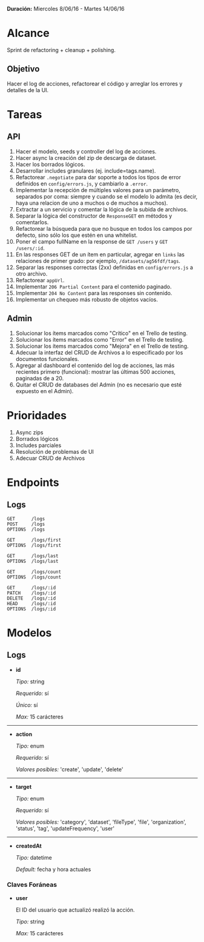 **Duración:** Miercoles 8/06/16 - Martes 14/06/16

# Alcance
Sprint de refactoring + cleanup + polishing.

## Objetivo
Hacer el log de acciones, refactorear el código y arreglar los errores y detalles de la UI.

# Tareas

## API

1. Hacer el modelo, seeds y controller del log de acciones.
2. Hacer async la creación del zip de descarga de dataset.
3. Hacer los borrados lógicos.
4. Desarrollar includes granulares (ej. include=tags.name).
5. Refactorear `.negotiate` para dar soporte a todos los tipos de error definidos en `config/errors.js`, y cambiarlo a `.error`.
6. Implementar la recepción de múltiples valores para un parámetro, separados por coma:
    siempre y cuando se el modelo lo admita (es decir, haya una relacion de uno a muchos o de muchos a muchos).
7. Extractar a un servicio y comentar la lógica de la subida de archivos.
8. Separar la lógica del constructor de `ResponseGET` en métodos y comentarlos.
9. Refactorear la búsqueda para que no busque en todos los campos por defecto, sino sólo los que estén en una whitelist.
10. Poner el campo fullName en la response de `GET /users` y `GET /users/:id`.
11. En las responses GET de un ítem en particular, agregar en `links` las relaciones de primer grado:
    por ejemplo, `/datasets/ag56fdf/tags`.
12. Separar las responses correctas (2xx) definidas en `config/errors.js` a otro archivo.
13. Refactorear `appUrl`.
14. Implementar `206 Partial Content` para el contenido paginado.
15. Implementar `204 No Content` para las responses sin contenido.
16. Implementar un chequeo más robusto de objetos vacíos.

## Admin

1. Solucionar los ítems marcados como "Crítico" en el Trello de testing.
2. Solucionar los ítems marcados como "Error" en el Trello de testing.
3. Solucionar los ítems marcados como "Mejora" en el Trello de testing.
4. Adecuar la interfaz del CRUD de Archivos a lo especificado por los documentos funcionales.
5. Agregar al dashboard el contenido del log de acciones, las más recientes primero (funcional):
    mostrar las últimas 500 acciones, paginadas de a 20.
6. Quitar el CRUD de databases del Admin (no es necesario que esté expuesto en el Admin).


# Prioridades

1. Async zips
2. Borrados lógicos
3. Includes parciales
4. Resolución de problemas de UI
5. Adecuar CRUD de Archivos


# Endpoints

## Logs
```
GET      /logs
POST     /logs
OPTIONS  /logs

GET      /logs/first
OPTIONS  /logs/first

GET      /logs/last
OPTIONS  /logs/last

GET      /logs/count
OPTIONS  /logs/count

GET      /logs/:id
PATCH    /logs/:id
DELETE   /logs/:id
HEAD     /logs/:id
OPTIONS  /logs/:id
```

# Modelos

## Logs

- **id**

    *Tipo:* string

    *Requerido:* sí

    *Único:* sí

    *Max:* 15 carácteres

---

- **action**

    *Tipo:* enum

    *Requerido:* sí

    *Valores posibles:* 'create', 'update', 'delete'

---

- **target**

    *Tipo:* enum

    *Requerido:* sí

    *Valores posibles:* 'category', 'dataset', 'fileType', 'file', 'organization', 'status', 'tag', 'updateFrequency', 'user'

---

- **createdAt**

    *Tipo:* datetime

    *Default:* fecha y hora actuales


### Claves Foráneas

- **user**

    El ID del usuario que actualizó realizó la acción.

    *Tipo:* string

    *Max:* 15 carácteres